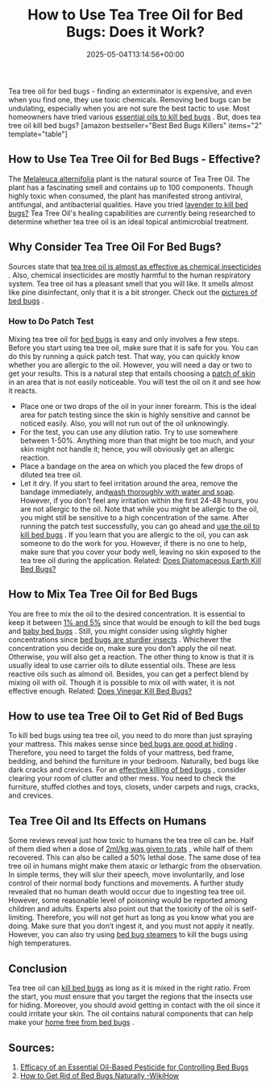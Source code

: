 ﻿---
layout: post
title: 'How to Use Tea Tree Oil for Bed Bugs: Does it Work?'
date: '2025-05-04T13:14:56+00:00'
categories:
- Bed Bugs
- Guide
tags: []
slug: /tea-tree-oil-for-bed-bugs/
lastmod: 2025-05-07T12:21:28+03:00
---

Tea tree oil for bed bugs - finding an exterminator is expensive, and even when you find one, they use toxic chemicals.
Removing bed bugs can be undulating, especially when you are not sure the best tactic to use.
Most homeowners have tried various
[essential oils to kill bed bugs](https://pestpolicy.com/essential-oils-for-bed-bugs/)
. But, does tea tree oil kill bed bugs?
[amazon bestseller="Best Bed Bugs Killers" items="2" template="table"]
## How to Use Tea Tree Oil for Bed Bugs - Effective?
The
[Melaleuca alternifolia](https://en.wikipedia.org/wiki/Melaleuca_alternifolia)
plant is the natural source of Tea Tree Oil. The plant has a fascinating smell and contains up to 100 components.
Though highly toxic when consumed, the plant has manifested strong antiviral, antifungal, and antibacterial qualities. Have you tried
[lavender to kill bed bugs?](https://pestpolicy.com/does-lavender-kill-bed-bugs/)
Tea Tree Oil's healing capabilities are currently being researched to determine whether tea tree oil is an ideal topical antimicrobial treatment.
## Why Consider Tea Tree Oil For Bed Bugs?
Sources state that
[tea tree oil is almost as effective as chemical insecticides](https://www.webmd.com/vitamins/ai/ingredientmono-113/tea-tree-oil)
. Also, chemical insecticides are mostly harmful to the human respiratory system.
Tea tree oil has a pleasant smell that you will like. It smells almost like pine disinfectant, only that it is a bit stronger. Check out the
[pictures of bed bugs](https://pestpolicy.com/pictures-of-bed-bugs/)
.
### How to Do Patch Test
Mixing tea tree oil for
[bed bugs](https://pestpolicy.com/what-does-bed-bug-poop-look-like/)
is easy and only involves a few steps. Before you start using tea tree oil, make sure that it is safe for you. You can do this by running a quick patch test.
That way, you can quickly know whether you are allergic to the oil. However, you will need a day or two to get your results.
This is a natural step that entails choosing a
[patch of skin](https://www.webmd.com/allergies/skin-test#1)
in an area that is not easily noticeable. You will test the oil on it and see how it reacts.
- Place one or two drops of the oil in your inner forearm. This is the ideal area for patch testing since the skin is highly sensitive and cannot be noticed easily. Also, you will not run out of the oil unknowingly.
- For the test, you can use any dilution ratio. Try to use somewhere between 1-50%. Anything more than that might be too much, and your skin might not handle it; hence, you will obviously get an allergic reaction.
- Place a bandage on the area on which you placed the few drops of diluted tea tree oil.
- Let it dry. If you start to feel irritation around the area, remove the bandage immediately, and[wash thoroughly with water and soap](https://pestpolicy.com/best-car-wash-soap/).
However, if you don’t feel any irritation within the first 24-48 hours, you are not allergic to the oil. Note that while you might be allergic to the oil, you might still be sensitive to a high concentration of the same.
After running the patch test successfully, you can go ahead and
[use the oil to kill bed bugs](https://pestpolicy.com/do-ants-kill-bed-bugs/)
. If you learn that you are allergic to the oil, you can ask someone to do the work for you.
However, if there is no one to help, make sure that you cover your body well, leaving no skin exposed to the tea tree oil during the application.
Related:
[Does Diatomaceous Earth Kill Bed Bugs?](https://pestpolicy.com/does-diatomaceous-earth-kill-bed-bugs/)
## How to Mix Tea Tree Oil for Bed Bugs
You are free to mix the oil to the desired concentration. It is essential to keep it between
[1% and 5%](https://www.medicalnewstoday.com/articles/262944.php)
since that would be enough to kill the bed bugs and
[baby bed bugs](https://pestpolicy.com/baby-bed-bugs/)
.
Still, you might consider using slightly higher concentrations since
[bed bugs are sturdier insects](https://pestpolicy.com/bed-bugs-vs-mites/)
.
Whichever the concentration you decide on, make sure you don’t apply the oil neat. Otherwise, you will also get a reaction. The other thing to know is that it is usually ideal to use carrier oils to dilute essential oils.
These are less reactive oils such as almond oil. Besides, you can get a perfect blend by mixing oil with oil. Though it is possible to mix oil with water, it is not effective enough.
Related:
[Does Vinegar Kill Bed Bugs?](https://pestpolicy.com/does-vinegar-kill-bed-bugs/)
## How to use tea Tree Oil to Get Rid of Bed Bugs
To kill bed bugs using tea tree oil, you need to do more than just spraying your mattress. This makes sense since
[bed bugs are good at hiding](https://pestpolicy.com/where-do-bed-bugs-hide/)
.
Therefore, you need to target the folds of your mattress, bed frame, bedding, and behind the furniture in your bedroom. Naturally, bed bugs like dark cracks and crevices.
For an
[effective killing of bed bugs](https://pestpolicy.com/does-bleach-kill-bed-bugs/)
, consider clearing your room of clutter and other mess. You need to check the furniture, stuffed clothes and toys, closets, under carpets and rugs, cracks, and crevices.
## Tea Tree Oil and Its Effects on Humans
Some reviews reveal just how toxic to humans the tea tree oil can be. Half of them died when a dose of
[2ml/kg was given to rats](https://www.sciencedirect.com/topics/neuroscience/peppermint-oil)
, while half of them recovered. This can also be called a 50% lethal dose.
The same dose of tea tree oil in humans might make them ataxic or lethargic from the observation. In simple terms, they will slur their speech, move involuntarily, and lose control of their normal body functions and movements.
A further study revealed that no human death would occur due to ingesting tea tree oil. However, some reasonable level of poisoning would be reported among children and adults.
Experts also point out that the toxicity of the oil is self-limiting. Therefore, you will not get hurt as long as you know what you are doing.
Make sure that you don’t ingest it, and you must not apply it neatly. However, you can also try using
[bed bug steamers](https://pestpolicy.com/best-bed-bug-steamer/)
to kill the bugs using high temperatures.
## Conclusion
Tea tree oil can
[kill bed bugs](https://pestpolicy.com/dead-bed-bugs/)
as long as it is mixed in the right ratio. From the start, you must ensure that you target the regions that the insects use for hiding.
Moreover, you should avoid getting in contact with the oil since it could irritate your skin. The oil contains natural components that can help make your
[home free from bed bugs](https://pestpolicy.com/home-remedies-for-bed-bugs/)
.
## Sources:
1. [Efficacy of an Essential Oil-Based Pesticide for Controlling Bed Bugs](https://www.ncbi.nlm.nih.gov/pmc/articles/PMC4592615/)
2. [How to Get Rid of Bed Bugs Naturally -WikiHow](https://www.wikihow.com/Get-Rid-of-Bed-Bugs-Naturally)